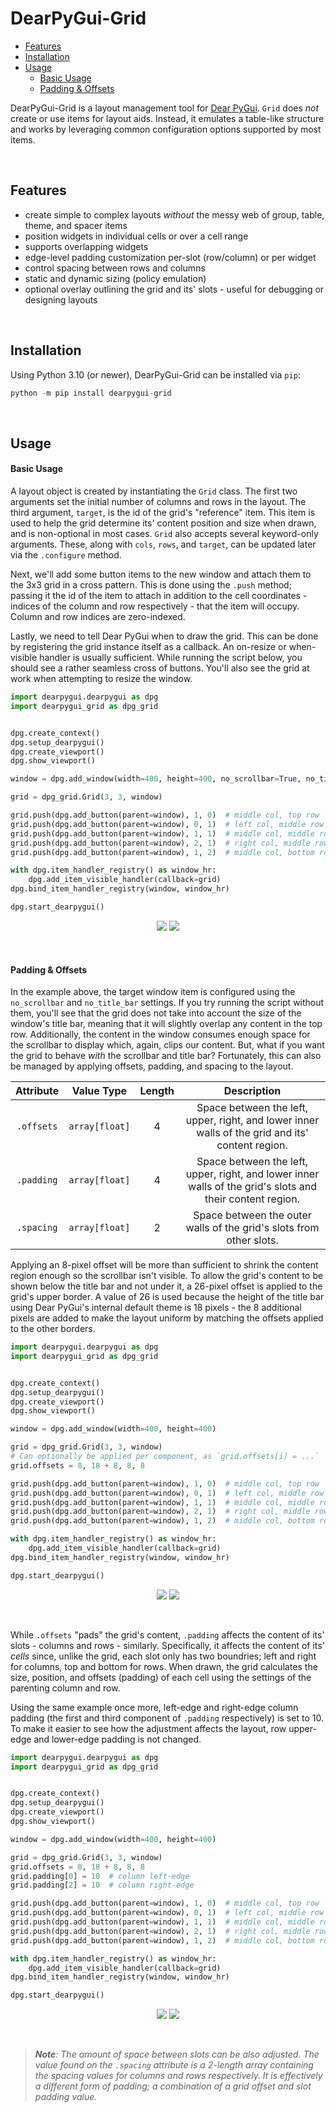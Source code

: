# DearPyGui-Grid
- [Features](#features)
- [Installation](#installation)
- [Usage](#usage)
    - [Basic Usage](#basic-usage)
    - [Padding & Offsets](#padding--offsets)


DearPyGui-Grid is a layout management tool for [Dear PyGui](https://github.com/hoffstadt/DearPyGui). `Grid` does *not* create or use items for layout aids. Instead, it emulates a table-like structure and works by leveraging common configuration options supported by most items.







<br>

## Features
* create simple to complex layouts *without* the messy web of group, table, theme, and spacer items
* position widgets in individual cells or over a cell range
* supports overlapping widgets
* edge-level padding customization per-slot (row/column) or per widget
* control spacing between rows and columns
* static and dynamic sizing (policy emulation)
* optional overlay outlining the grid and its' slots - useful for debugging or designing layouts

<br>

## Installation

Using Python 3.10 (or newer), DearPyGui-Grid can be installed via `pip`:

```python
python -m pip install dearpygui-grid
```

<br>

## Usage

#### Basic Usage

A layout object is created by instantiating the `Grid` class. The first two arguments set the initial number of columns and rows in the layout. The third argument, `target`, is the id of the grid's "reference" item. This item is used to help the grid determine its' content position and size when drawn, and is non-optional in most cases. `Grid` also accepts several keyword-only arguments. These, along with `cols`, `rows`, and `target`, can be updated later via the `.configure` method.

Next, we'll add some button items to the new window and attach them to the 3x3 grid in a cross pattern. This is done using the `.push` method; passing it the id of the item to attach in addition to the cell coordinates - indices of the column and row respectively - that the item will occupy. Column and row indices are zero-indexed.


Lastly, we need to tell Dear PyGui when to draw the grid. This can be done by registering the grid instance itself as a callback. An on-resize or when-visible handler is usually sufficient. While running the script below, you should see a rather seamless cross of buttons. You'll also see the grid at work when attempting to resize the window.


```python
import dearpygui.dearpygui as dpg
import dearpygui_grid as dpg_grid


dpg.create_context()
dpg.setup_dearpygui()
dpg.create_viewport()
dpg.show_viewport()

window = dpg.add_window(width=400, height=400, no_scrollbar=True, no_title_bar=True)

grid = dpg_grid.Grid(3, 3, window)

grid.push(dpg.add_button(parent=window), 1, 0)  # middle col, top row
grid.push(dpg.add_button(parent=window), 0, 1)  # left col, middle row
grid.push(dpg.add_button(parent=window), 1, 1)  # middle col, middle row
grid.push(dpg.add_button(parent=window), 2, 1)  # right col, middle row
grid.push(dpg.add_button(parent=window), 1, 2)  # middle col, bottom row

with dpg.item_handler_registry() as window_hr:
    dpg.add_item_visible_handler(callback=grid)
dpg.bind_item_handler_registry(window, window_hr)

dpg.start_dearpygui()

```
<div>
    <p align="center">
        <img src="https://github.com/Atlamillias/dearpygui-grid/blob/main/docs/images/basic_usage_ex1_overlay.png"/>
        <img src="https://github.com/Atlamillias/dearpygui-grid/blob/main/docs/images/basic_usage_ex1.png"/>
    </p>
    <p style="font-size:12px;text-align:center;font-style:italic;"></p>
    <br>
</div>

#### Padding & Offsets

In the example above, the target window item is configured using the `no_scrollbar` and `no_title_bar` settings. If you try running the script without them, you'll see that the grid does not take into account the size of the window's title bar, meaning that it will slightly overlap any content in the top row. Additionally, the content in the window consumes enough space for the scrollbar to display which, again, clips our content. But, what if you want the grid to behave *with* the scrollbar and title bar? Fortunately, this can also be managed by applying offsets, padding, and spacing to the layout.

| Attribute  | Value Type     | Length | Description |
| :--------: | :------------: | :--------: | :---------: |
| `.offsets` | `array[float]` | 4          | Space between the left, upper, right, and lower inner walls of the grid and its' content region.          |
| `.padding` | `array[float]` | 4          | Space between the left, upper, right, and lower inner walls of the grid's slots and their content region. |
| `.spacing` | `array[float]` | 2          | Space between the outer walls of the grid's slots from other slots.         |

Applying an 8-pixel offset will be more than sufficient to shrink the content region enough so the scrollbar isn't visible. To allow the grid's content to be shown below the title bar and not under it, a 26-pixel offset is applied to the grid's upper border. A value of 26 is used because the height of the title bar using Dear PyGui's internal default theme is 18 pixels - the 8 additional pixels are added to make the layout uniform by matching the offsets applied to the other borders.

```python
import dearpygui.dearpygui as dpg
import dearpygui_grid as dpg_grid


dpg.create_context()
dpg.setup_dearpygui()
dpg.create_viewport()
dpg.show_viewport()

window = dpg.add_window(width=400, height=400)

grid = dpg_grid.Grid(3, 3, window)
# Can optionally be applied per component, as `grid.offsets[i] = ...`
grid.offsets = 8, 18 + 8, 8, 8

grid.push(dpg.add_button(parent=window), 1, 0)  # middle col, top row
grid.push(dpg.add_button(parent=window), 0, 1)  # left col, middle row
grid.push(dpg.add_button(parent=window), 1, 1)  # middle col, middle row
grid.push(dpg.add_button(parent=window), 2, 1)  # right col, middle row
grid.push(dpg.add_button(parent=window), 1, 2)  # middle col, bottom row

with dpg.item_handler_registry() as window_hr:
    dpg.add_item_visible_handler(callback=grid)
dpg.bind_item_handler_registry(window, window_hr)

dpg.start_dearpygui()

```
<div>
    <p align="center">
        <img src="https://github.com/Atlamillias/dearpygui-grid/blob/main/docs/images/padding_&_offsets_ex1_overlay.png"/>
        <img src="https://github.com/Atlamillias/dearpygui-grid/blob/main/docs/images/padding_&_offsets_ex1.png"/>
    </p>
    <p style="font-size:12px;text-align:center;font-style:italic;"></p>
    <br>
</div>

While `.offsets` "pads" the grid's content, `.padding` affects the content of its' slots - columns and rows - similarly. Specifically, it affects the content of its' *cells* since, unlike the grid, each slot only has two boundries; left and right for columns, top and bottom for rows. When drawn, the grid calculates the size, position, and offsets (padding) of each cell using the settings of the parenting column and row.

Using the same example once more, left-edge and right-edge column padding (the first and third component of `.padding` respectively) is set to 10. To make it easier to see how the adjustment affects the layout, row upper-edge and lower-edge padding is not changed.

```python
import dearpygui.dearpygui as dpg
import dearpygui_grid as dpg_grid


dpg.create_context()
dpg.setup_dearpygui()
dpg.create_viewport()
dpg.show_viewport()

window = dpg.add_window(width=400, height=400)

grid = dpg_grid.Grid(3, 3, window)
grid.offsets = 8, 18 + 8, 8, 8
grid.padding[0] = 10  # column left-edge
grid.padding[2] = 10  # column right-edge

grid.push(dpg.add_button(parent=window), 1, 0)  # middle col, top row
grid.push(dpg.add_button(parent=window), 0, 1)  # left col, middle row
grid.push(dpg.add_button(parent=window), 1, 1)  # middle col, middle row
grid.push(dpg.add_button(parent=window), 2, 1)  # right col, middle row
grid.push(dpg.add_button(parent=window), 1, 2)  # middle col, bottom row

with dpg.item_handler_registry() as window_hr:
    dpg.add_item_visible_handler(callback=grid)
dpg.bind_item_handler_registry(window, window_hr)

dpg.start_dearpygui()

```
<div>
    <p align="center">
        <img src="https://github.com/Atlamillias/dearpygui-grid/blob/main/docs/images/padding_&_offsets_ex2_overlay.png"/>
        <img src="https://github.com/Atlamillias/dearpygui-grid/blob/main/docs/images/padding_&_offsets_ex2.png"/>
    </p>
    <p style="font-size:12px;text-align:center;font-style:italic;"></p>
    <br>
</div>

>***Note**: The amount of space between slots can be also adjusted. The value found on the `.spacing` attribute is a 2-length array containing the spacing values for columns and rows respectively. It is effectively a different form of padding; a combination of a grid offset and slot padding value.*

<br>
